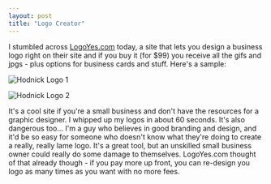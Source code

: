 ```yaml
---
layout: post
title: "Logo Creator"
---
```


<p>I stumbled across <a href="http://www.logoyes.com" target="_blank">LogoYes.com</a> today, a site that lets you design a business logo right on their site and if you buy it (for $99) you receive all the gifs and jpgs - plus options for business cards and stuff.  Here's a sample:</p>
  
<p><img src="http://www.kindohm.com/localimages/hodnick01.jpg" alt="Hodnick Logo 1" /></p>
<p><img src="http://www.kindohm.com/localimages/hodnick02.jpg" alt="Hodnick Logo 2" /></p>
  
<p>It's a cool site if you're a small business and don't have the resources for a graphic designer.  I whipped up my logos in about 60 seconds.  It's also dangerous too...  I'm a guy who believes in good branding and design, and it'd be so easy for someone who doesn't know what they're doing to create a really, really lame logo.  It's a great tool, but an unskilled small business owner could really do some damage to themselves.  LogoYes.com thought of that already though - if you pay more up front, you can re-design you logo as many times as you want with no more fees.</p>
 
